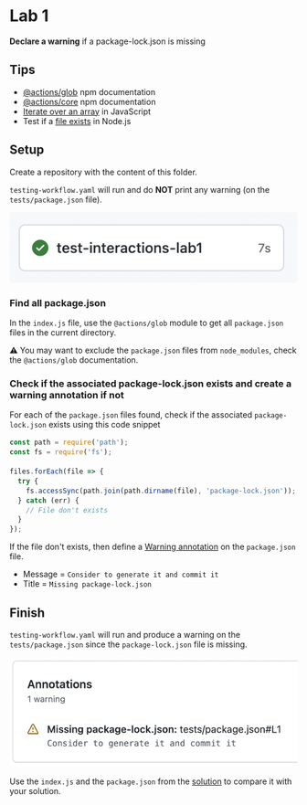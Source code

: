 # Lab 1

**Declare a warning** if a package-lock.json is missing

## Tips

- [@actions/glob](https://www.npmjs.com/package/@actions/glob) npm documentation
- [@actions/core](https://www.npmjs.com/package/@actions/core) npm documentation
- [Iterate over an array](https://developer.mozilla.org/fr/docs/Web/JavaScript/Reference/Global_Objects/Array/forEach) in JavaScript
- Test if a [file exists](https://nodejs.org/docs/latest-v16.x/api/fs.html#fsaccesspath-mode-callback) in Node.js

## Setup

Create a repository with the content of this folder.

`testing-workflow.yaml` will run and do **NOT** print any warning (on the `tests/package.json` file).

![setup result](../assets/images/interactions-lab1-setup-result.png)

### Find all package.json

In the `index.js` file, use the `@actions/glob` module to get all `package.json` files in the current directory.

⚠️ You may want to exclude the `package.json` files from `node_modules`, check the `@actions/glob` documentation.

### Check if the associated package-lock.json exists and create a warning annotation if not

For each of the `package.json` files found, check if the associated `package-lock.json` exists using this code snippet

```js
const path = require('path');
const fs = require('fs');

files.forEach(file => {
  try {
    fs.accessSync(path.join(path.dirname(file), 'package-lock.json'));
  } catch (err) {
    // File don't exists
  }
});
```

If the file don't exists, then define a [Warning annotation](https://github.com/actions/toolkit/tree/main/packages/core#annotations) on the `package.json` file.

- Message = `Consider to generate it and commit it`
- Title = `Missing package-lock.json`

## Finish

`testing-workflow.yaml` will run and produce a warning on the `tests/package.json` since the `package-lock.json` file is missing.

![finish result](../assets/images/interactions-lab1-finish-result.png)

Use the `index.js` and the `package.json` from the [solution](https://github.com/sfeir-open-source/sfeir-school-github-action-dev/tree/main/steps/20-interactions-lab1-warning-solution) to compare it with your solution.
